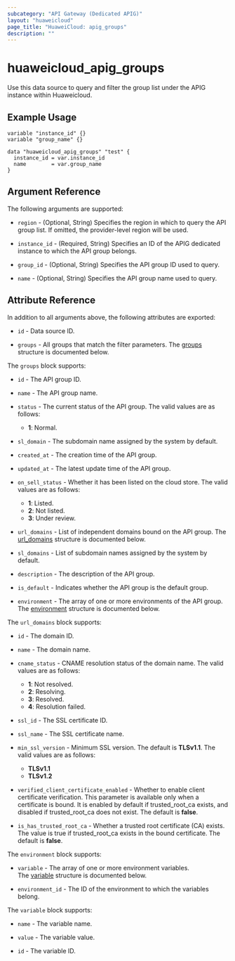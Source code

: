 ```yaml
---
subcategory: "API Gateway (Dedicated APIG)"
layout: "huaweicloud"
page_title: "HuaweiCloud: apig_groups"
description: ""
---
```


# huaweicloud_apig_groups

Use this data source to query and filter the group list under the APIG instance within Huaweicloud.

## Example Usage

```hcl
variable "instance_id" {}
variable "group_name" {}

data "huaweicloud_apig_groups" "test" {
  instance_id = var.instance_id
  name        = var.group_name
}
```

## Argument Reference

The following arguments are supported:

* `region` - (Optional, String) Specifies the region in which to query the API group list.
  If omitted, the provider-level region will be used.

* `instance_id` - (Required, String) Specifies an ID of the APIG dedicated instance to which the API group belongs.

* `group_id` - (Optional, String) Specifies the API group ID used to query.

* `name` - (Optional, String) Specifies the API group name used to query.

## Attribute Reference

In addition to all arguments above, the following attributes are exported:

* `id` - Data source ID.

* `groups` - All groups that match the filter parameters.
  The [groups](#APIG_Groups) structure is documented below.

<a name="APIG_Groups"></a>
The `groups` block supports:

* `id` - The API group ID.

* `name` - The API group name.

* `status` - The current status of the API group.
  The valid values are as follows:
  + **1**: Normal.

* `sl_domain` - The subdomain name assigned by the system by default.

* `created_at` - The creation time of the API group.

* `updated_at` - The latest update time of the API group.

* `on_sell_status` - Whether it has been listed on the cloud store.
  The valid values are as follows:
  + **1**: Listed.
  + **2**: Not listed.
  + **3**: Under review.

* `url_domains` - List of independent domains bound on the API group.
  The [url_domains](#APIG_Groups_urlDomains) structure is documented below.

* `sl_domains` - List of subdomain names assigned by the system by default.

* `description` - The description of the API group.

* `is_default` - Indicates whether the API group is the default group.

* `environment` - The array of one or more environments of the API group.
  The [environment](#APIG_Groups_environment_attr) structure is documented below.

<a name="APIG_Groups_urlDomains"></a>
The `url_domains` block supports:

* `id` - The domain ID.

* `name` - The domain name.

* `cname_status` - CNAME resolution status of the domain name.
  The valid values are as follows:
  + **1**: Not resolved.
  + **2**: Resolving.
  + **3**: Resolved.
  + **4**: Resolution failed.

* `ssl_id` - The SSL certificate ID.

* `ssl_name` - The SSL certificate name.

* `min_ssl_version` - Minimum SSL version. The default is **TLSv1.1**.
  The valid values are as follows:
  + **TLSv1.1**
  + **TLSv1.2**

* `verified_client_certificate_enabled` - Whether to enable client certificate verification.
  This parameter is available only when a certificate is bound. It is enabled by default if trusted_root_ca exists,
  and disabled if trusted_root_ca does not exist. The default is **false**.

* `is_has_trusted_root_ca` - Whether a trusted root certificate (CA) exists. The value is true
  if trusted_root_ca exists in the bound certificate. The default is **false**.

<a name="APIG_Groups_environment_attr"></a>
The `environment` block supports:

* `variable` - The array of one or more environment variables.  
  The [variable](#APIG_Groups_environment_variable_attr) structure is documented below.

* `environment_id` - The ID of the environment to which the variables belong.

<a name="APIG_Groups_environment_variable_attr"></a>
The `variable` block supports:

* `name` - The variable name.

* `value` - The variable value.

* `id` - The variable ID.

